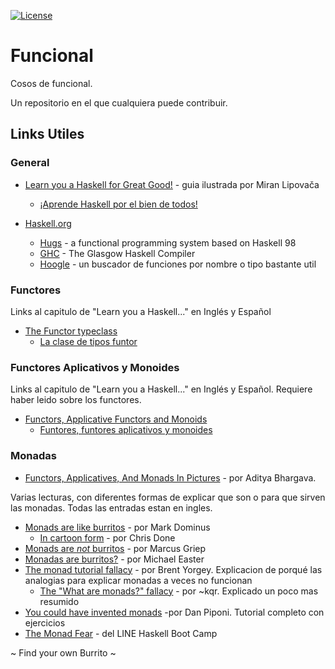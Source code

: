 [![License](https://img.shields.io/badge/license-Unlicense-blue.svg)](https://raw.githubusercontent.com/luchist/Funcional/master/LICENSE)

# Funcional
 Cosos de funcional.
 
 Un repositorio en el que cualquiera puede contribuir.


## Links Utiles

### General

* [Learn you a Haskell for Great Good!](http://learnyouahaskell.com/) - guia ilustrada por Miran Lipovača
  * [¡Aprende Haskell por el bien de todos!](http://aprendehaskell.es/)

* [Haskell.org](https://www.haskell.org)
  * [Hugs](https://www.haskell.org/hugs/)     - a functional programming system based on Haskell 98
  * [GHC](https://www.haskell.org/ghc/)       - The Glasgow Haskell Compiler
  * [Hoogle](https://www.haskell.org/hoogle/) - un buscador de funciones por nombre o tipo bastante util
  

### Functores

Links al capitulo de "Learn you a Haskell..." en Inglés y Español

* [The Functor typeclass](http://learnyouahaskell.com/making-our-own-types-and-typeclasses#the-functor-typeclass)
  * [La clase de tipos funtor](http://aprendehaskell.es/content/ClasesDeTipos.html#funtores)


### Functores Aplicativos y Monoides

Links al capitulo de "Learn you a Haskell..." en Inglés y Español. Requiere haber leido sobre los functores.

* [Functors, Applicative Functors and Monoids](http://learnyouahaskell.com/functors-applicative-functors-and-monoids)
  * [Funtores, funtores aplicativos y monoides](http://aprendehaskell.es/content/Funtores.html)
  

### Monadas

* [Functors, Applicatives, And Monads In Pictures](http://adit.io/posts/2013-04-17-functors,_applicatives,_and_monads_in_pictures.html) - por Aditya Bhargava.

Varias lecturas, con diferentes formas de explicar que son o para que sirven las monadas. Todas las entradas estan en ingles.

* [Monads are like burritos](http://blog.plover.com/prog/burritos.html) - por Mark Dominus
  * [In cartoon form](http://chrisdone.com/posts/monads-are-burritos) - por Chris Done
* [Monads are *not* burritos](https://neoeinstein.github.io/monads-are-not-burritos/#/) - por Marcus Griep
* [Monadas are burritos?](https://codetojoy.blogspot.com.ar/2009/03/monads-are-burritos.html) - por Michael Easter
* [The monad tutorial fallacy](https://byorgey.wordpress.com/2009/01/12/abstraction-intuition-and-the-monad-tutorial-fallacy/) - por Brent Yorgey. Explicacion de porqué las analogias para explicar monadas a veces no funcionan
  * [The "What are monads?" fallacy](https://two-wrongs.com/the-what-are-monads-fallacy) - por ~kqr. Explicado un poco mas resumido
* [You could have invented monads](http://blog.sigfpe.com/2006/08/you-could-have-invented-monads-and.html) -por  Dan Piponi. Tutorial completo con ejercicios
* [The Monad Fear](https://e.xtendo.org/monad) - del LINE Haskell Boot Camp

~ Find your own Burrito ~
